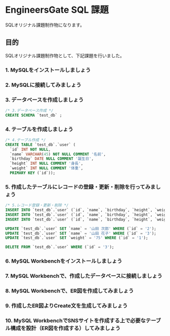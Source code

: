 # EngineersGate SQL 課題

SQLオリジナル課題制作物になります。

## 目的

SQLオリジナル課題制作物として、下記課題を行いました。

### 1. MySQLをインストールしましょう
### 2. MySQLに接続してみましょう
### 3. データベースを作成しましょう
```sql
/* 3.データベース作成 */
CREATE SCHEMA `test_db` ;
```

### 4. テーブルを作成しましょう
```sql
/* 4.テーブル作成 */
CREATE TABLE `test_db`.`user` (
  `id` INT NOT NULL,
  `name` VARCHAR(45) NOT NULL COMMENT '名前',
  `birthday` DATE NULL COMMENT '誕生日',
  `height` INT NULL COMMENT '身長',
  `weight` INT NULL COMMENT '体重',
  PRIMARY KEY (`id`));
```

### 5. 作成したテーブルにレコードの登録・更新・削除を行ってみましょう
```sql
/* 5.レコード登録・更新・削除 */
INSERT INTO `test_db`.`user` (`id`, `name`, `birthday`, `height`, `weight`) VALUES ('1', '山田 太郎', '2000-12-21', '170', '65');
INSERT INTO `test_db`.`user` (`id`, `name`, `birthday`, `height`, `weight`) VALUES ('2', '山田 太郎', '2001-01-01', '175', '70');
INSERT INTO `test_db`.`user` (`id`, `name`, `birthday`, `height`, `weight`) VALUES ('3', '山田 太郎', '2002-01-21', '160', '50');

UPDATE `test_db`.`user` SET `name` = '山田 次郎' WHERE (`id` = '2');
UPDATE `test_db`.`user` SET `name` = '山田 花子' WHERE (`id` = '3');
UPDATE `test_db`.`user` SET `weight` = '75' WHERE (`id` = '1');

DELETE FROM `test_db`.`user` WHERE (`id` = '3');
```

### 6. MySQL Workbenchをインストールしましょう
### 7. MySQL Workbenchで、作成したデータベースに接続しましょう
### 8. MySQL Workbenchで、ER図を作成してみましょう
### 9. 作成したER図よりCreate文を生成してみましょう
### 10. MySQL WorkbenchでSNSサイトを作成する上で必要なテーブル構成を設計（ER図を作成する）してみましょう

